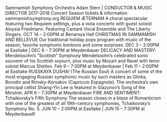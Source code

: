 Sammamish Symphony Orchestra
Adam Stern | CONDUCTOR & MUSIC DIRECTOR
2017-2018
Concert Season
tickets & information
sammamishsymphony.org
REQUIEM ÆTERNAM
A choral spectacular featuring two Requiem settings, plus a viola concerto
with guest soloist Aloysia Friedmann. Featuring Cantaré Vocal Ensemble
and The Liberty Singers.
OCT 14 – 2:00PM at Benaroya Hall
CHRISTMAS IN SAMMAMISH AND BELLEVUE
Our traditional holiday pops program with music of the season,
favorite symphonic bonbons and some surprises.
DEC 3 – 2:00PM at Eastlake | DEC 8 – 7:30PM at Meydenbauer
DELICACY AND MASTERY:
Mendelssohn’s “Scottish” Symphony
Mendelssohn’s celebrated sonic souvenir of his Scottish sojourn, plus music by
Mozart and Ravel with tenor soloist Marcus Shelton.
Feb 9 – 7:30PM at Meydenbauer | Feb 11 – 2:00PM at Eastlake
RUSSKAYA DUSHA! (The Russian Soul)
A concert of some of the most engaging Russian symphonic music by
such masters as Glinka, Borodin and Rimsky-Korsakov (Capriccio
Espagnole). The orchestra’s own principal cellist Shiang-Yin Lee is
featured in Glazunov’s Song of the Minstrel.
APR 6 – 7:30PM at Meydenbauer
FIRE AND SENTIMENT:
Tchaikovsky’s Fifth Symphony
The season closes in a blaze of Romanticism with one of the greatest
of all 19th-century symphonies, Tchaikovsky’s Symphony No. 5.
JUN 10 – 2:00PM at Eastlake | JUN 15 – 7:30PM at MeydenbaueR